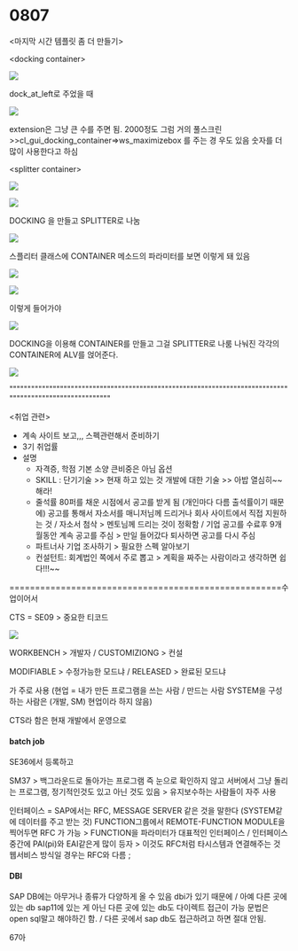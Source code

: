 # 0807

&lt;마지막 시간 템플릿 좀 더 만들기&gt;

&lt;docking container&gt;

![](../../../.gitbook/assets/image%20%28280%29.png)

dock\_at\_left로 주었을 때 

![](../../../.gitbook/assets/image%20%28279%29.png)

extension은 그냥 큰 수를 주면 됨. 2000정도 그럼 거의 풀스크린  &gt;&gt;cl\_gui\_docking\_container=&gt;ws\_maximizebox 를 주는 경 우도 있음 숫자를 더 많이 사용한다고 하심



&lt;splitter container&gt;

![](../../../.gitbook/assets/image%20%28278%29.png)

![](../../../.gitbook/assets/image%20%28277%29.png)

DOCKING 을 만들고 SPLITTER로 나눔

![](../../../.gitbook/assets/image%20%28283%29.png)

스플리터 클래스에 CONTAINER 메소드의 파라미터를 보면 이렇게 돼 있음 

![](../../../.gitbook/assets/image%20%28281%29.png)

![](../../../.gitbook/assets/image%20%28276%29.png)

이렇게 들어가야

![](../../../.gitbook/assets/image%20%28282%29.png)

DOCKING을 이용해 CONTAINER를 만들고 그걸 SPLITTER로 나룸 나눠진 각각의 CONTAINER에 ALV를 얹어준다.

![](../../../.gitbook/assets/image%20%28274%29.png)



"""""""""""""""""""""""""""""""""""""""""""""""""""""""""""""""""""""""""""""""""""""""""""""""""""""""""

&lt;취업 관련&gt;

* 계속 사이트 보고,,, 스펙관련해서 준비하기
* 3기 취업률
* 설명
  * 자격증, 학점 기본 소양 큰비중은 아님 옵션
  * SKILL : 단기기술 &gt;&gt; 현재 하고 있는 것 개발에 대한 기술 &gt;&gt; 아밥 열심히~~해라!
  * 줄석률 80퍼를 채운 시점에서 공고를 받게 됨 \(개인마다 다름 출석률이기 때문에\) 공고를 통해서 자소서를 매니저님께 드리거나 회사 사이트에서 직접 지원하는 것 / 자소서 첨삭 &gt; 멘토님께 드리는 것이 정확함  / 기업 공고를 수료후 9개월동안 계속 공고를 주심 &gt; 만일 들어갔다 퇴사하면 공고를 다시 주심
  * 파트너사 기업 조사하기 &gt; 필요한 스펙 알아보기 
  * 컨설턴트: 회계법인 쪽에서 주로 뽑고 &gt; 계획을 짜주는 사람이라고 생각하면  쉽다!!!~~





=====================================================수업이어서

CTS = SE09 &gt; 중요한 티코드 

![](../../../.gitbook/assets/image%20%28285%29.png)

WORKBENCH &gt; 개발자 / CUSTOMIZIONG &gt;  컨설

 MODIFIABLE &gt; 수정가능한 모드냐 / RELEASED &gt; 완료된 모드냐 



가 주로 사용 \(현업  = 내가 만든 프로그램을 쓰는 사람 / 만드는 사람 SYSTEM을 구성하는 사람은 \(개발, SM\) 현업이라 하지 않음\)

CTS라 함은 현재 개발에서 운영으로 



#### batch job 

 SE36에서 등록하고 

SM37 &gt;  백그라운드로 돌아가는 프로그램 즉 눈으로 확인하지 않고 서버에서 그냥 돌리는 프로그램,  정기적인것도 있고 아닌 것도 있음 &gt; 유지보수하는 사람들이 자주 사용 

인터페이스 = SAP에서는 RFC, MESSAGE SERVER 같은 것을 말한다 \(SYSTEM같에 데이터를 주고 받는 것\) FUNCTION그룹에서 REMOTE-FUNCTION  MODULE을 찍어두면 RFC 가 가능  &gt; FUNCTION을 파라미터가 대표적인 인터페이스  / 인터페이스 중간에 PAI\(pi\)와 EAI같은게 많이 등자 &gt; 이것도 RFC처럼 타시스템과 연결해주는 것 웹서비스 방식일 경우는 RFC와 다름 ;

#### DBI

SAP DB에는 아무거나 종류가 다양하게 올 수 있음  dbi가 있기 때문에 / 아예 다른 곳에 있는 db sap11에 있는 게 아닌 다른 곳에 있는 db도 다이렉트 접근이 가능 문법은 open sql말고 해야하긴 함. / 다른 곳에서 sap  db도 접근하려고 하면 절대 안됨.  









67아

